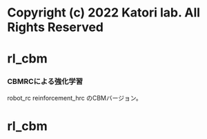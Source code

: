 # Copyright (c) 2022 Katori lab. All Rights Reserved
# rl_cbm

### CBMRCによる強化学習
robot_rc
reinforcement_hrc
のCBMバージョン。


# rl_cbm
